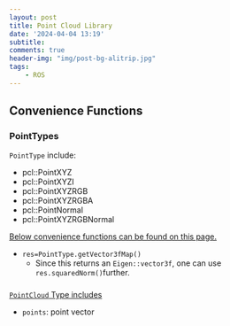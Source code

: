 ```yaml
---
layout: post
title: Point Cloud Library
date: '2024-04-04 13:19'
subtitle: 
comments: true
header-img: "img/post-bg-alitrip.jpg"
tags:
    - ROS
---
```


## Convenience Functions

### PointTypes

`PointType` include:
- pcl::PointXYZ
- pcl::PointXYZI
- pcl::PointXYZRGB
- pcl::PointXYZRGBA
- pcl::PointNormal
- pcl::PointXYZRGBNormal

[Below convenience functions can be found on this page.](http://docs.ros.org/en/hydro/api/pcl/html/point__types_8hpp.html)

- `res=PointType.getVector3fMap()`
    - Since this returns an `Eigen::vector3f`, one can use `res.squaredNorm()`further.

### 

[`PointCloud` Type includes](https://pointclouds.org/documentation/singletonpcl_1_1_point_cloud.html)

- `points`: point vector